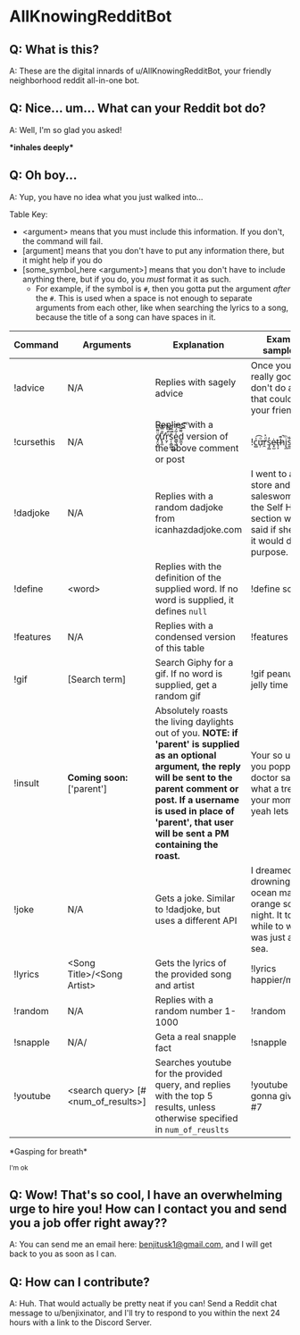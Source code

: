 # AllKnowingRedditBot
## Q: What is this?
A: These are the digital innards of u/AllKnowingRedditBot, your friendly neighborhood reddit all-in-one bot.
## Q: Nice... um... What can your Reddit bot do?
A: Well, I'm so glad you asked!

**\*inhales deeply\***
## Q: Oh boy...
A: Yup, you have no idea what you just walked into...

Table Key:
* \<argument\> means that you must include this information. If you don't, the command will fail.
* [argument] means that you don't have to put any information there, but it might help if you do
* [some_symbol_here \<argument\>] means that you don't have to include anything there, but if you do, you *must* format it as such.
    * For example, if the symbol is `#`, then you gotta put the argument _after_ the `#`. This is used when a space is not enough to separate arguments from each other, like when searching the lyrics to a song, because the title of a song can have spaces in it.

Command|Arguments|Explanation|Example (or sample reply)
-|-|-|-
!advice|N/A|Replies with sagely advice|Once you find a really good friend don't do anything that could mess up your friendship.
!cursethis|N/A|Replies with a c̸̡̤͓̠ͧ͌̂͠ư̢̛̝̫̂̄̿͡r̮̗̈́ͧ̈̕̕͢͝ș̹͚̻̆́̅̄͜e͇͉͖̍̃́ͭ͘͞d̰̼͓͌̃ͨ͟͡͞ version of the above comment or post|!c̻ͯ͡u̹ͦ͢r̯ͩ͐s̡͖̓ė͓̫t̶̩͕h̷͊̚i̢̼ͪs͍̲͋
!dadjoke|N/A|Replies with a random dadjoke from icanhazdadjoke.com|I went to a book store and asked the saleswoman where the Self Help section was, she said if she told me it would defeat the purpose.
!define|\<word\>|Replies with the definition of the supplied word. If no word is supplied, it defines `null`|!define something
!features|N/A|Replies with a condensed version of this table|!features
!gif|[Search term]|Search Giphy for a gif. If no word is supplied, get a random gif|!gif peanut butter jelly time
!insult|**Coming soon:** ['parent']|Absolutely roasts the living daylights out of you. **NOTE: if 'parent' is supplied as an optional argument, the reply will be sent to the parent comment or post. If a username is used in place of 'parent', that user will be sent a PM containing the roast.**|Your so ugly when you popped out the doctor said aww what a treasure and your mom said yeah lets bury it.
!joke|N/A|Gets a joke. Similar to !dadjoke, but uses a different API| I dreamed about drowning in an ocean made out of orange soda last night. It took me a while to work out it was just a Fanta sea.
!lyrics|\<Song Title\>/\<Song Artist\>|Gets the lyrics of the provided song and artist|!lyrics happier/marshmello
!random|N/A|Replies with a random number 1-1000|!random
!snapple|N/A/|Geta a real snapple fact|!snapple
!youtube|\<search query\> [#\<num_of_results\>]|Searches youtube for the provided query, and replies with the top 5 results, unless otherwise specified in `num_of_reuslts`|!youtube never gonna give you up #7

\*Gasping for breath\*

<sup>I'm ok</sup>

## Q: Wow! That's so cool, I have an overwhelming urge to hire you! How can I contact you and send you a job offer right away??
A: You can send me an email here: benjitusk1@gmail.com, and I will get back to you as soon as I can.

## Q: How can I contribute?
A: Huh. That would actually be pretty neat if you can! Send a Reddit chat message to u/benjixinator, and I'll try to respond to you within the next 24 hours with a link to the Discord Server.
